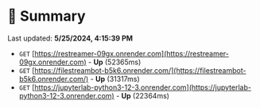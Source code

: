# 📖 Summary
Last updated: **5/25/2024, 4:15:39 PM**

- `GET` [https://restreamer-09gx.onrender.com](https://restreamer-09gx.onrender.com) - **Up** (52365ms)
- `GET` [https://filestreambot-b5k6.onrender.com/](https://filestreambot-b5k6.onrender.com/) - **Up** (31317ms)
- `GET` [https://jupyterlab-python3-12-3.onrender.com](https://jupyterlab-python3-12-3.onrender.com) - **Up** (22364ms)

